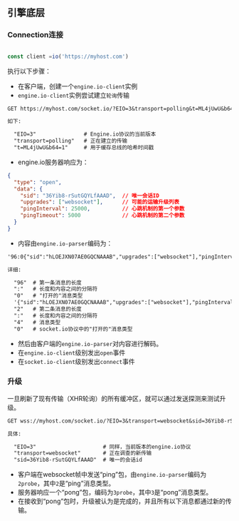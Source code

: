 ## 引擎底层

### Connection连接

```js

const client =io('https://myhost.com')

```

执行以下步骤：

- 在客户端，创建一个`engine.io-client`实例
- `engine.io-client`实例尝试建立`轮询`传输

```txt
GET https://myhost.com/socket.io/?EIO=3&transport=polling&t=ML4jUwU&b64=1

如下:

  "EIO=3"               # Engine.io协议的当前版本
  "transport=polling"   # 正在建立的传输
  "t=ML4jUwU&b64=1"     # 用于缓存总线的哈希时间戳

```

- engine.io服务器响应为：

```json
{
  "type": "open",
  "data": {
    "sid": "36Yib8-rSutGQYLfAAAD",  // 唯一会话ID
    "upgrades": ["websocket"],      // 可能的运输升级列表
    "pingInterval": 25000,          // 心跳机制的第一个参数
    "pingTimeout": 5000             // 心跳机制的第二个参数
  }
}

```

- 内容由`engine.io-parser`编码为：


```txt
'96:0{"sid":"hLOEJXN07AE0GQCNAAAB","upgrades":["websocket"],"pingInterval":25000,"pingTimeout":5000}2:40'

详细:

  "96"  # 第一条消息的长度
  ":"   # 长度和内容之间的分隔符
  "0"   # "打开的"消息类型
  '{"sid":"hLOEJXN07AE0GQCNAAAB","upgrades":["websocket"],"pingInterval":25000,"pingTimeout":5000}' # JSON编码的握手数据
  "2"   # 第二条消息的长度
  ":"   # 长度和内容之间的分隔符
  "4"   # 消息类型
  "0"   # socket.io协议中的"打开的"消息类型

```

- 然后由客户端的`engine.io-parser`对内容进行解码。
- 在`engine.io-client`级别发出`open`事件
- 在`socket.io-client`级别发出`connect`事件


### 升级

一旦刷新了现有传输（XHR轮询）的所有缓冲区，就可以通过发送探测来测试升级。


```txt
GET wss://myhost.com/socket.io/?EIO=3&transport=websocket&sid=36Yib8-rSutGQYLfAAAD

具体:

  "EIO=3"                     # 同样，当前版本的engine.io协议
  "transport=websocket"       # 正在调查的新传输
  "sid=36Yib8-rSutGQYLfAAAD"  # 唯一的会话id

```

- 客户端在websocket帧中发送“ping”包，由`engine.io-parser`编码为`2probe`，其中`2`是“ping”消息类型。
- 服务器响应一个“pong”包，编码为`3probe`，其中`3`是“pong”消息类型。
- 在接收到“pong”包时，升级被认为是完成的，并且所有以下消息都通过新的传输。


